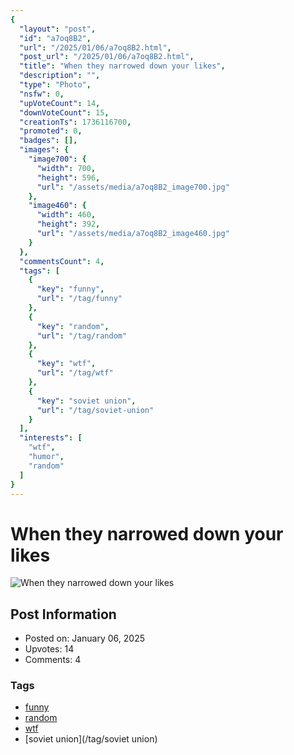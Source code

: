 ```yaml
---
{
  "layout": "post",
  "id": "a7oq8B2",
  "url": "/2025/01/06/a7oq8B2.html",
  "post_url": "/2025/01/06/a7oq8B2.html",
  "title": "When they narrowed down your likes",
  "description": "",
  "type": "Photo",
  "nsfw": 0,
  "upVoteCount": 14,
  "downVoteCount": 15,
  "creationTs": 1736116700,
  "promoted": 0,
  "badges": [],
  "images": {
    "image700": {
      "width": 700,
      "height": 596,
      "url": "/assets/media/a7oq8B2_image700.jpg"
    },
    "image460": {
      "width": 460,
      "height": 392,
      "url": "/assets/media/a7oq8B2_image460.jpg"
    }
  },
  "commentsCount": 4,
  "tags": [
    {
      "key": "funny",
      "url": "/tag/funny"
    },
    {
      "key": "random",
      "url": "/tag/random"
    },
    {
      "key": "wtf",
      "url": "/tag/wtf"
    },
    {
      "key": "soviet union",
      "url": "/tag/soviet-union"
    }
  ],
  "interests": [
    "wtf",
    "humor",
    "random"
  ]
}
---
```


# When they narrowed down your likes

![When they narrowed down your likes](/assets/media/a7oq8B2_image700.jpg)

## Post Information

- Posted on: January 06, 2025
- Upvotes: 14
- Comments: 4

### Tags

- [funny](/tag/funny)
- [random](/tag/random)
- [wtf](/tag/wtf)
- [soviet union](/tag/soviet union)
